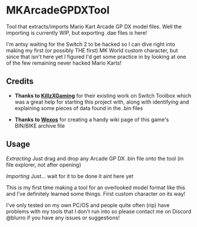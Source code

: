 # MKArcadeGPDXTool
Tool that extracts/imports Mario Kart Arcade GP DX model files. Well the importing is currently WIP, but exporting .dae files is here!

I'm antsy waiting for the Switch 2 to be hacked so I can dive right into making my first (or possibly THE first) MK World custom character, but since that isn't here yet I figured I'd get some practice in by looking at one of the few remaining never hacked Mario Karts!

## Credits

- **Thanks to [KillzXGaming](https://github.com/killzxgaming)** for their existing work on Switch Toolbox which was a great help for starting this project with, along with identifying and explaining some pieces of data found in the .bin files

- **Thanks to [Wexos](https://github.com/Wexos)** for creating a handy wiki page of this game's BIN/BIKE archive file

## Usage

*Extracting* Just drag and drop any Arcade GP DX .bin file onto the tool (in file explorer, not after opening)

*Importing* Just... wait for it to be done it aint here yet

This is my first time making a tool for an overlooked model format like this and I've definitely learned some things. First custom character on its way!

I've only tested on my own PC/OS and people quite often (rip) have problems with my tools that I don't run into so please contact me on Discord @blurro if you have any issues or suggestions!